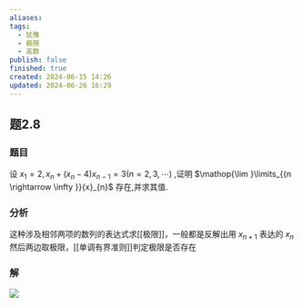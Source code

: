 ```yaml
---
aliases: 
tags:
  - 犹豫
  - 极限
  - 高数
publish: false
finished: true
created: 2024-06-15 14:26
updated: 2024-06-26 16:29
---
```

## 题2.8
### 题目
设 ${x}_{1} = 2,{x}_{n} + ( {{x}_{n} - 4}) {x}_{n - 1} = 3( {n = 2,3,\cdots })$ ,证明 $\mathop{\lim }\limits_{{n \rightarrow  \infty }}{x}_{n}$ 存在,并求其值.
### 分析
这种涉及相邻两项的数列的表达式求[[极限]]，一般都是反解出用 $x_{n+1}$ 表达的 $x_{n}$ 然后两边取极限，[[单调有界准则]]判定极限是否存在
### 解
![](https://img.hwenyi.tech/202406261658263.webp)
